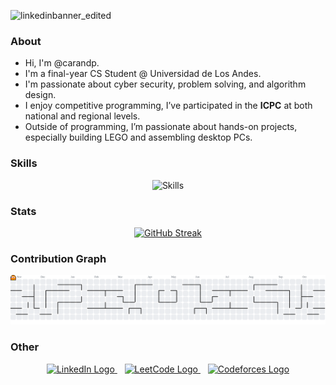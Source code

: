 ![linkedinbanner_edited](https://github.com/user-attachments/assets/160a5509-0f14-46a9-960e-7b50c7549802)

### About
-  Hi, I'm @carandp.
-  I'm a final-year CS Student @ Universidad de Los Andes.
-  I'm passionate about cyber security, problem solving, and algorithm design.
-  I enjoy competitive programming, I’ve participated in the **ICPC** at both national and regional levels.
-  Outside of programming, I’m passionate about hands-on projects, especially building LEGO and assembling desktop PCs.

### Skills
<div align="center">
  <img src="https://skillicons.dev/icons?i=python,java,cpp,html,css,js,ts,react,nestjs,flutter,firebase,docker,clion,gcp" alt="Skills"> <br> 
</div>

### Stats
<div align="center">
  <a href="https://git.io/streak-stats">
    <img src="https://streak-stats.demolab.com?user=carandp&theme=dark" alt="GitHub Streak" />
  </a>
</div>

### Contribution Graph

<picture>
    <source media="(prefers-color-scheme: dark)" srcset="https://raw.githubusercontent.com/carandp/carandp/output/pacman-contribution-graph-dark.svg">
    <source media="(prefers-color-scheme: light)" srcset="https://raw.githubusercontent.com/carandp/carandp/output/pacman-contribution-graph.svg">
    <img alt="pacman contribution graph" src="https://raw.githubusercontent.com/carandp/carandp/output/pacman-contribution-graph.svg">
</picture>

### Other

<div align="center">
  <a href="https://www.linkedin.com/in/carandp/" target="_blank">
    <img alt="LinkedIn Logo" height="50" width="50" src="https://upload.wikimedia.org/wikipedia/commons/thumb/8/81/LinkedIn_icon.svg/1200px-LinkedIn_icon.svg.png"/>
  </a> &nbsp;&nbsp;
  
  <a href="https://leetcode.com/u/carandp/" target="_blank">
    <img alt="LeetCode Logo" height="50" width="135" src="https://cdn.hashnode.com/res/hashnode/image/upload/v1636589930913/GUHhK3FKZ.jpeg"/>
  </a> &nbsp;&nbsp;
  
  <a href="https://codeforces.com/profile/carandp" target="_blank">
    <img alt="Codeforces Logo" height="50" width="220" src="https://codeforces.org/s/39685/images/codeforces-sponsored-by-ton.png"/>
  </a>
</div>
